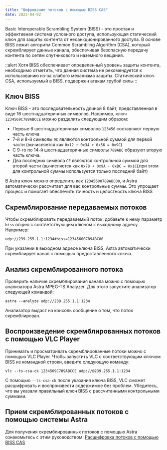 ```yaml
---
title: "Шифрование потоков с помощью BISS CAS"
date: 2023-04-02
---
```


Basic Interoperable Scrambling System (BISS) - это простая и эффективная система условного доступа, использующая статический ключ для защиты контента от несанкционированного доступа. В основе BISS лежит алгоритм Common Scrambling Algorithm (CSA), который скремблирует данные канала, обеспечивая безопасную передачу контента по сетям спутникового и наземного вещания.

::alert Хотя BISS обеспечивает определенный уровень защиты контента, необходимо отметить, что данная система не рекомендуется к использованию из-за слабого механизма защиты. Статический ключ CSA, используемый в BISS, подвержен атакам грубой силы
::

## Ключ BISS[](https://help.cesbo.com/astra/delivery/cas/encrypt-streams-with-biss-cas#biss-key)

Ключ BISS - это последовательность длиной 8 байт, представленная в виде 16 шестнадцатеричных символов. Например, ключ `1234569C789ABCCE` можно разделить следующим образом:

- Первые 6 шестнадцатеричных символов `123456` составляют первую часть ключа
- 7-й и 8-й символы `9C` являются контрольной суммой для первой части (вычисляется как `0x12 + 0x34 + 0x56 = 0x9C`)
- С 9-го по 14-й шестнадцатеричные символы `789ABC` образуют вторую часть ключа.
- Два последних символа `CE` являются контрольной суммой для второй части (вычисляется как `0x78 + 0x9A + 0xBC = 0x1CE`при этом для контрольной суммы используется только последний байт)

В Astra ключ можно определить как `12345600789ABC00`, и Astra автоматически рассчитает для вас контрольные суммы. Это упрощает процесс и помогает обеспечить точность и целостность ключа BISS

## Скремблирование передаваемых потоков[](https://help.cesbo.com/astra/delivery/cas/encrypt-streams-with-biss-cas#scrambling-transmitted-streams)

Чтобы скремблировать передаваемый поток, добавьте к нему параметр `biss` опцию с соответствующим ключом к выходному адресу. Например:

```
udp://239.255.1.1:1234#biss=12345600789ABC00
```

При указании в выходном адресе ключа BISS, Astra автоматически скремблирует канал с помощью предоставленного ключа.

## Анализ скремблированного потока[](https://help.cesbo.com/astra/delivery/cas/encrypt-streams-with-biss-cas#analyze-scrambled-stream)

Проверить наличие скремблирования канала можно с помощью анализатора Astra MPEG-TS Analyzer. Для этого запустите анализатор следующей командой:

```
astra --analyze udp://239.255.1.1:1234
```

Анализатор выдаст на консоль сообщение о том, что поток скремблирован.

## Воспроизведение скремблированных потоков с помощью VLC Player[](https://help.cesbo.com/astra/delivery/cas/encrypt-streams-with-biss-cas#play-scrambled-streams-with-vlc-player)

Принимать и просматривать скремблированные потоки можно с помощью VLC Player. Чтобы запустить VLC с соответствующим ключом BISS из командной строки, введите следующую команду:

```
vlc --ts-csa-ck 1234569C789ABCCE udp://@239.255.1.1:1234
```

С помощью `--ts-csa-ck` после указания ключа BISS, VLC сможет расшифровать и воспроизвести содержимое без проблем. Убедитесь, что вы указали правильный ключ BISS с рассчитанными контрольными суммами.

## Прием скремблированных потоков с помощью системы Astra[](https://help.cesbo.com/astra/delivery/cas/encrypt-streams-with-biss-cas#receive-scrambled-streams-with-astra)

Для получения скремблированных потоков с помощью Astra ознакомьтесь с этим руководством: [Расшифровка потоков с помощью BISS CAS](https://help.cesbo.com/astra/processing/cas/decrypt-biss)
